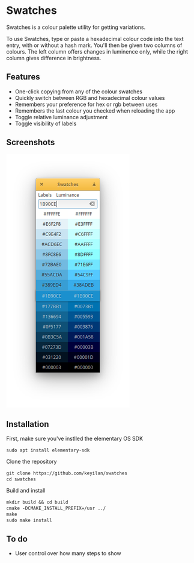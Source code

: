 # Swatches

Swatches is a colour palette utility for getting variations.

To use Swatches, type or paste a hexadecimal colour code into the text entry, with or without a hash mark. You'll then be given two columns of colours. The left column offers changes in luminence only, while the right column gives difference in brightness.

## Features

* One-click copying from any of the colour swatches
* Quickly switch between RGB and hexadecimal colour values
* Remembers your preference for hex or rgb between uses
* Remembers the last colour you checked when reloading the app
* Toggle relative luminance adjustment
* Toggle visibility of labels

## Screenshots

![screenshot](/data/screenshot.png?raw=true)

## Installation

First, make sure you've instlled the elementary OS SDK

````
sudo apt install elementary-sdk
````

Clone the repository

````
git clone https://github.com/keyilan/swatches
cd swatches
````

Build and install

````
mkdir build && cd build
cmake -DCMAKE_INSTALL_PREFIX=/usr ../
make
sudo make install
````

## To do
* User control over how many steps to show
